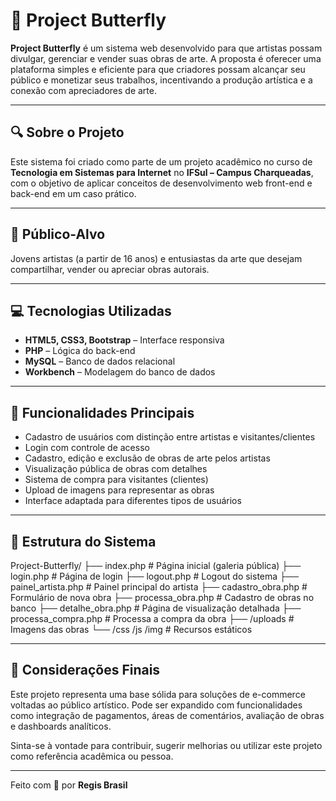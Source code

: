 # 🦋 Project Butterfly

**Project Butterfly** é um sistema web desenvolvido para que artistas possam divulgar, gerenciar e vender suas obras de arte. A proposta é oferecer uma plataforma simples e eficiente para que criadores possam alcançar seu público e monetizar seus trabalhos, incentivando a produção artística e a conexão com apreciadores de arte.

---

## 🔍 Sobre o Projeto

Este sistema foi criado como parte de um projeto acadêmico no curso de **Tecnologia em Sistemas para Internet** no **IFSul – Campus Charqueadas**, com o objetivo de aplicar conceitos de desenvolvimento web front-end e back-end em um caso prático.

---

## 👤 Público-Alvo

Jovens artistas (a partir de 16 anos) e entusiastas da arte que desejam compartilhar, vender ou apreciar obras autorais.

---

## 💻 Tecnologias Utilizadas

- **HTML5, CSS3, Bootstrap** – Interface responsiva  
- **PHP** – Lógica do back-end  
- **MySQL** – Banco de dados relacional  
- **Workbench** – Modelagem do banco de dados  

---

## 🎨 Funcionalidades Principais

- Cadastro de usuários com distinção entre artistas e visitantes/clientes  
- Login com controle de acesso  
- Cadastro, edição e exclusão de obras de arte pelos artistas  
- Visualização pública de obras com detalhes  
- Sistema de compra para visitantes (clientes)  
- Upload de imagens para representar as obras  
- Interface adaptada para diferentes tipos de usuários  

---

## 🧱 Estrutura do Sistema

Project-Butterfly/
├── index.php # Página inicial (galeria pública)
├── login.php # Página de login
├── logout.php # Logout do sistema
├── painel_artista.php # Painel principal do artista
├── cadastro_obra.php # Formulário de nova obra
├── processa_obra.php # Cadastro de obras no banco
├── detalhe_obra.php # Página de visualização detalhada
├── processa_compra.php # Processa a compra da obra
├── /uploads # Imagens das obras
└── /css /js /img # Recursos estáticos

---

## 📌 Considerações Finais

Este projeto representa uma base sólida para soluções de e-commerce voltadas ao público artístico. Pode ser expandido com funcionalidades como integração de pagamentos, áreas de comentários, avaliação de obras e dashboards analíticos.

Sinta-se à vontade para contribuir, sugerir melhorias ou utilizar este projeto como referência acadêmica ou pessoa.

---

Feito com 💙 por **Regis Brasil**

